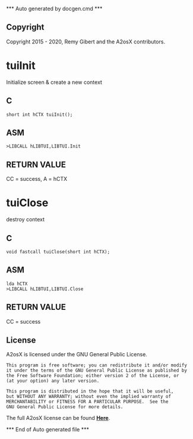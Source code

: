 *** Auto generated by docgen.cmd ***  

## Copyright 
Copyright 2015 - 2020, Remy Gibert and the A2osX contributors. 

# tuiInit  
Initialize screen & create a new context  

## C  
`short int hCTX tuiInit();`  

## ASM  
`>LIBCALL hLIBTUI,LIBTUI.Init`  

## RETURN VALUE  
CC = success, A = hCTX  

# tuiClose  
destroy context  

## C  
`void fastcall tuiClose(short int hCTX);`  

## ASM  
`lda hCTX`  
`>LIBCALL hLIBTUI,LIBTUI.Close`  

## RETURN VALUE  
CC = success  

## License
A2osX is licensed under the GNU General Public License.

    This program is free software; you can redistribute it and/or modify
    it under the terms of the GNU General Public License as published by
    the Free Software Foundation; either version 2 of the License, or
    (at your option) any later version.

    This program is distributed in the hope that it will be useful,
    but WITHOUT ANY WARRANTY; without even the implied warranty of
    MERCHANTABILITY or FITNESS FOR A PARTICULAR PURPOSE.  See the
    GNU General Public License for more details.

The full A2osX license can be found **[Here](../LICENSE)**.

*** End of Auto generated file ***  
